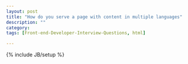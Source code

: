 ```yaml
---
layout: post
title: "How do you serve a page with content in multiple languages"
description: ""
category: 
tags: [Front-end-Developer-Interview-Questions, html]

---
```

{% include JB/setup %}

